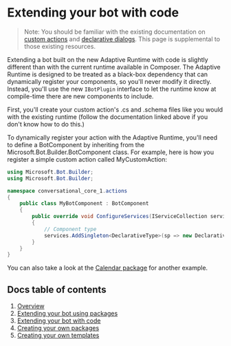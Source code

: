 # Extending your bot with code

> Note: You should be familiar with the existing documentation on [custom actions](https://docs.microsoft.com/en-us/composer/how-to-add-custom-action) and [declarative dialogs](https://docs.microsoft.com/en-us/azure/bot-service/bot-builder-dialogs-declarative?view=azure-bot-service-4.0). This page is supplemental to those existing resources.

Extending a bot built on the new Adaptive Runtime with code is slightly different than with the current runtime available in Composer. The Adaptive Runtime is designed to be treated as a black-box dependency that can dynamically register your components, so you'll never modify it directly. Instead, you'll use the new `IBotPlugin` interface to let the runtime know at compile-time there are new components to include.

First, you'll create your custom action's .cs and .schema files like you would with the existing runtime (follow the documentation linked above if you don't know how to do this.)

To dynamically register your action with the Adaptive Runtime, you'll need to define a BotComponent by inheriting from the Microsoft.Bot.Builder.BotComponent class. For example, here is how you register a simple custom action called MyCustomAction:

```c#
using Microsoft.Bot.Builder;
using Microsoft.Bot.Builder;

namespace conversational_core_1.actions
{
    public class MyBotComponent : BotComponent
    {
        public override void ConfigureServices(IServiceCollection services, IConfiguration componentConfiguration, ILogger logger)
        {
            // Component type
            services.AddSingleton<DeclarativeType>(sp => new DeclarativeType<MyCustomAction>(MyCustomAction.Kind));
        }
    }
}
```

You can also take a look at the [Calendar package](./packages/Calendar) for another example.

## Docs table of contents

1. [Overview](/docs/overview.md)
2. [Extending your bot using packages](/docs/extending-with-packages.md)
3. [Extending your bot with code](/docs/extending-with-code.md)
4. [Creating your own packages](/docs/creating-packages.md)
5. [Creating your own templates](/docs/creating-templates.md)
